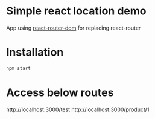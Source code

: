 # Simple react location demo

App using [react-router-dom](https://www.npmjs.com/package/react-router-dom)
for replacing react-router

# Installation

```sh
npm start
```

# Access below routes

 http://localhost:3000/test
 http://localhost:3000/product/1